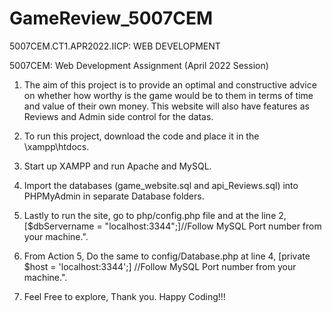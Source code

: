# GameReview_5007CEM
5007CEM.CT1.APR2022.IICP: WEB DEVELOPMENT

5007CEM: Web Development Assignment (April 2022 Session)

1. The aim of this project is to provide an optimal and constructive advice on whether how worthy is the game would be to them in terms of time and value of their own money. This website will also have features as Reviews and Admin side control for the datas. 

2. To run this project, download the code and place it in the \xampp\htdocs.

3. Start up XAMPP and run Apache and MySQL. 

4. Import the databases (game_website.sql and api_Reviews.sql) into PHPMyAdmin in separate Database folders. 

5. Lastly to run the site, go to php/config.php file and at the line 2, [$dbServername = "localhost:3344";]//Follow MySQL Port number from your machine.". 

6. From Action 5, Do the same to config/Database.php at line 4, [private $host = 'localhost:3344';] //Follow MySQL Port number from your machine.". 

7. Feel Free to explore, Thank you. Happy Coding!!!
